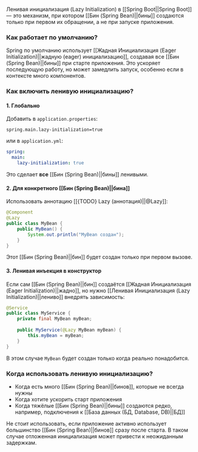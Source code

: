 Ленивая инициализация (Lazy Initialization) в [[Spring Boot||Spring Boot]] — это механизм, при котором [[Бин (Spring Bean)||бины]] создаются только при первом их обращении, а не при запуске приложения.

  
### Как работает по умолчанию?

Spring по умолчанию использует [[Жадная Инициализация (Eager Initialization)||жадную (eager) инициализацию]], создавая все [[Бин (Spring Bean)||бины]] при старте приложения. Это ускоряет последующую работу, но может замедлить запуск, особенно если в контексте много компонентов.

### Как включить ленивую инициализацию?

#### 1. Глобально

Добавить в `application.properties`:

```properties
spring.main.lazy-initialization=true
```

или в `application.yml`:

```yaml
spring:
  main:
    lazy-initialization: true
```

Это сделает **все** [[Бин (Spring Bean)||бины]] ленивыми.


#### 2. Для конкретного [[Бин (Spring Bean)||бина]]

Использовать аннотацию [[{TODO} Lazy (аннотация)||@Lazy]]:

```java
@Component
@Lazy
public class MyBean {
    public MyBean() {
        System.out.println("MyBean создан");
    }
}
```

Этот [[Бин (Spring Bean)||бин]] будет создан только при первом вызове.

  
#### 3. Ленивая инъекция в конструктор

Если сам [[Бин (Spring Bean)||бин]] создаётся [[Жадная Инициализация (Eager Initialization)||жадно]], но нужно [[Ленивая Инициализация (Lazy Initialization)||лениво]] внедрять зависимость:

```java
@Service
public class MyService {
    private final MyBean myBean;
	
    public MyService(@Lazy MyBean myBean) {
        this.myBean = myBean;
    }
}
```

В этом случае `MyBean` будет создан только когда реально понадобится.

  

### Когда использовать ленивую инициализацию?

- Когда есть много [[Бин (Spring Bean)||бинов]], которые не всегда нужны
- Когда хотите ускорить старт приложения
- Когда тяжёлые [[Бин (Spring Bean)||бины]] создаются редко, например, подключения к [[База данных (БД, Database, DB)||БД]]

  
  
Не стоит использовать, если приложение активно использует большинство [[Бин (Spring Bean)||бинов]] сразу после старта. В таком случае отложенная инициализация может привести к неожиданным задержкам.
